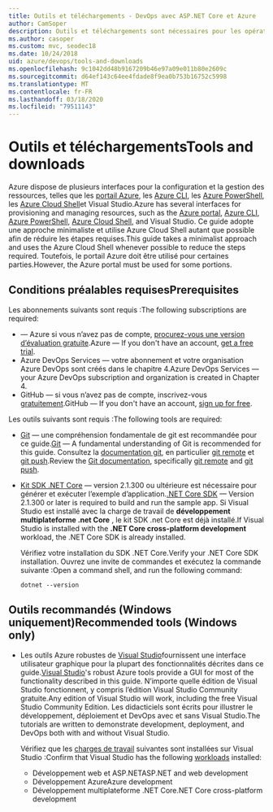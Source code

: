 ```yaml
---
title: Outils et téléchargements - DevOps avec ASP.NET Core et Azure
author: CamSoper
description: Outils et téléchargements sont nécessaires pour les opérations de développement avec ASP.NET Core et Azure.
ms.author: casoper
ms.custom: mvc, seodec18
ms.date: 10/24/2018
uid: azure/devops/tools-and-downloads
ms.openlocfilehash: 9c1042dd48b9167209b46e97a09e011b80e2609c
ms.sourcegitcommit: d64ef143c64ee4fdade8f9ea0b753b16752c5998
ms.translationtype: MT
ms.contentlocale: fr-FR
ms.lasthandoff: 03/18/2020
ms.locfileid: "79511143"
---
```

# <a name="tools-and-downloads"></a><span data-ttu-id="44346-103">Outils et téléchargements</span><span class="sxs-lookup"><span data-stu-id="44346-103">Tools and downloads</span></span>

<span data-ttu-id="44346-104">Azure dispose de plusieurs interfaces pour la configuration et la gestion des ressources, telles que les [portail Azure](https://portal.azure.com), les [Azure CLI](/cli/azure/), les [Azure PowerShell](/powershell/azure/overview), les [Azure Cloud Shell](https://shell.azure.com/bash)et Visual Studio.</span><span class="sxs-lookup"><span data-stu-id="44346-104">Azure has several interfaces for provisioning and managing resources, such as the [Azure portal](https://portal.azure.com), [Azure CLI](/cli/azure/), [Azure PowerShell](/powershell/azure/overview), [Azure Cloud Shell](https://shell.azure.com/bash), and Visual Studio.</span></span> <span data-ttu-id="44346-105">Ce guide adopte une approche minimaliste et utilise Azure Cloud Shell autant que possible afin de réduire les étapes requises.</span><span class="sxs-lookup"><span data-stu-id="44346-105">This guide takes a minimalist approach and uses the Azure Cloud Shell whenever possible to reduce the steps required.</span></span> <span data-ttu-id="44346-106">Toutefois, le portail Azure doit être utilisé pour certaines parties.</span><span class="sxs-lookup"><span data-stu-id="44346-106">However, the Azure portal must be used for some portions.</span></span>

## <a name="prerequisites"></a><span data-ttu-id="44346-107">Conditions préalables requises</span><span class="sxs-lookup"><span data-stu-id="44346-107">Prerequisites</span></span>

<span data-ttu-id="44346-108">Les abonnements suivants sont requis :</span><span class="sxs-lookup"><span data-stu-id="44346-108">The following subscriptions are required:</span></span>

* <span data-ttu-id="44346-109">&mdash; Azure si vous n’avez pas de compte, [procurez-vous une version d’évaluation gratuite](https://azure.microsoft.com/free/).</span><span class="sxs-lookup"><span data-stu-id="44346-109">Azure &mdash; If you don't have an account, [get a free trial](https://azure.microsoft.com/free/).</span></span>
* <span data-ttu-id="44346-110">Azure DevOps Services &mdash; votre abonnement et votre organisation Azure DevOps sont créés dans le chapitre 4.</span><span class="sxs-lookup"><span data-stu-id="44346-110">Azure DevOps Services &mdash; your Azure DevOps subscription and organization is created in Chapter 4.</span></span>
* <span data-ttu-id="44346-111">GitHub &mdash; si vous n’avez pas de compte, inscrivez-vous [gratuitement](https://github.com/join).</span><span class="sxs-lookup"><span data-stu-id="44346-111">GitHub &mdash; If you don't have an account, [sign up for free](https://github.com/join).</span></span>

<span data-ttu-id="44346-112">Les outils suivants sont requis :</span><span class="sxs-lookup"><span data-stu-id="44346-112">The following tools are required:</span></span>

* <span data-ttu-id="44346-113">[Git](https://git-scm.com/downloads) &mdash; une compréhension fondamentale de git est recommandée pour ce guide.</span><span class="sxs-lookup"><span data-stu-id="44346-113">[Git](https://git-scm.com/downloads) &mdash; A fundamental understanding of Git is recommended for this guide.</span></span> <span data-ttu-id="44346-114">Consultez la [documentation git](https://git-scm.com/doc), en particulier [git remote](https://git-scm.com/docs/git-remote) et [git push](https://git-scm.com/docs/git-push).</span><span class="sxs-lookup"><span data-stu-id="44346-114">Review the [Git documentation](https://git-scm.com/doc), specifically [git remote](https://git-scm.com/docs/git-remote) and [git push](https://git-scm.com/docs/git-push).</span></span>
* <span data-ttu-id="44346-115">[Kit SDK .NET Core](https://dotnet.microsoft.com/download/) &mdash; version 2.1.300 ou ultérieure est nécessaire pour générer et exécuter l’exemple d’application.</span><span class="sxs-lookup"><span data-stu-id="44346-115">[.NET Core SDK](https://dotnet.microsoft.com/download/) &mdash; Version 2.1.300 or later is required to build and run the sample app.</span></span> <span data-ttu-id="44346-116">Si Visual Studio est installé avec la charge de travail de **développement multiplateforme .net Core** , le kit SDK .net Core est déjà installé.</span><span class="sxs-lookup"><span data-stu-id="44346-116">If Visual Studio is installed with the **.NET Core cross-platform development** workload, the .NET Core SDK is already installed.</span></span>

    <span data-ttu-id="44346-117">Vérifiez votre installation du SDK .NET Core.</span><span class="sxs-lookup"><span data-stu-id="44346-117">Verify your .NET Core SDK installation.</span></span> <span data-ttu-id="44346-118">Ouvrez une invite de commandes et exécutez la commande suivante :</span><span class="sxs-lookup"><span data-stu-id="44346-118">Open a command shell, and run the following command:</span></span>

    ```dotnetcli
    dotnet --version
    ```

## <a name="recommended-tools-windows-only"></a><span data-ttu-id="44346-119">Outils recommandés (Windows uniquement)</span><span class="sxs-lookup"><span data-stu-id="44346-119">Recommended tools (Windows only)</span></span>

* <span data-ttu-id="44346-120">Les outils Azure robustes de [Visual Studio](https://visualstudio.microsoft.com)fournissent une interface utilisateur graphique pour la plupart des fonctionnalités décrites dans ce guide.</span><span class="sxs-lookup"><span data-stu-id="44346-120">[Visual Studio](https://visualstudio.microsoft.com)'s robust Azure tools provide a GUI for most of the functionality described in this guide.</span></span> <span data-ttu-id="44346-121">N’importe quelle édition de Visual Studio fonctionnent, y compris l’édition Visual Studio Community gratuite.</span><span class="sxs-lookup"><span data-stu-id="44346-121">Any edition of Visual Studio will work, including the free Visual Studio Community Edition.</span></span> <span data-ttu-id="44346-122">Les didacticiels sont écrits pour illustrer le développement, déploiement et DevOps avec et sans Visual Studio.</span><span class="sxs-lookup"><span data-stu-id="44346-122">The tutorials are written to demonstrate development, deployment, and DevOps both with and without Visual Studio.</span></span>

  <span data-ttu-id="44346-123">Vérifiez que les [charges de travail](/visualstudio/install/modify-visual-studio) suivantes sont installées sur Visual Studio :</span><span class="sxs-lookup"><span data-stu-id="44346-123">Confirm that Visual Studio has the following [workloads](/visualstudio/install/modify-visual-studio) installed:</span></span>

  * <span data-ttu-id="44346-124">Développement web et ASP.NET</span><span class="sxs-lookup"><span data-stu-id="44346-124">ASP.NET and web development</span></span>
  * <span data-ttu-id="44346-125">Développement Azure</span><span class="sxs-lookup"><span data-stu-id="44346-125">Azure development</span></span>
  * <span data-ttu-id="44346-126">Développement multiplateforme .NET Core</span><span class="sxs-lookup"><span data-stu-id="44346-126">.NET Core cross-platform development</span></span>
